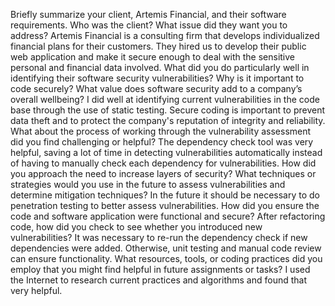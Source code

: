 Briefly summarize your client, Artemis Financial, and their software requirements. Who was the client? What issue did they want you to address?
Artemis Financial is a consulting firm that develops individualized financial plans for their customers. They hired us to develop their public web application and make it secure enough to deal with the sensitive personal and financial data involved.
What did you do particularly well in identifying their software security vulnerabilities? Why is it important to code securely? What value does software security add to a company’s overall wellbeing?
I did well at identifying current vulnerabilities in the code base through the use of static testing. Secure coding is important to prevent data theft and to protect the company's reputation of integrity and reliability.
What about the process of working through the vulnerability assessment did you find challenging or helpful?
The dependency check tool was very helpful, saving a lot of time in detecting vulnerabilities automatically instead of having to manually check each dependency for vulnerabilities.
How did you approach the need to increase layers of security? What techniques or strategies would you use in the future to assess vulnerabilities and determine mitigation techniques?
In the future it should be necessary to do penetration testing to better assess vulnerabilities.
How did you ensure the code and software application were functional and secure? After refactoring code, how did you check to see whether you introduced new vulnerabilities?
It was necessary to re-run the dependency check if new dependencies were added. Otherwise, unit testing and manual code review can ensure functionality.
What resources, tools, or coding practices did you employ that you might find helpful in future assignments or tasks?
I used the Internet to research current practices and algorithms and found that very helpful.
